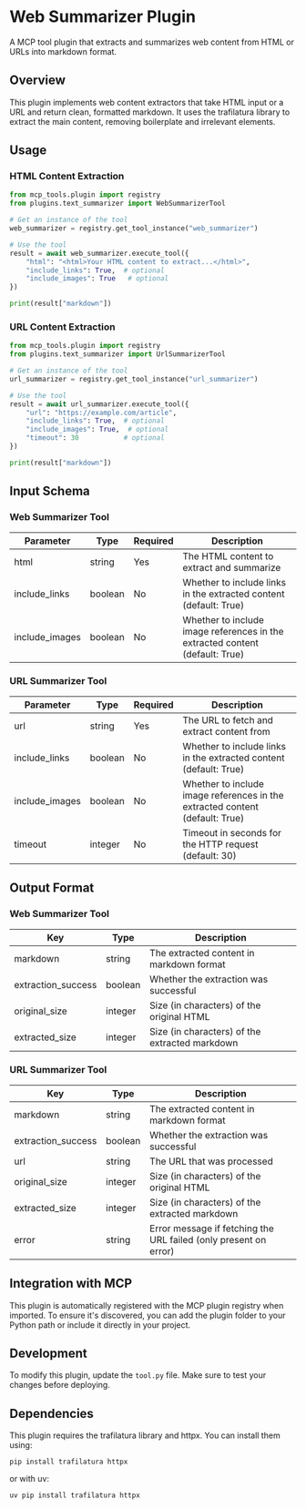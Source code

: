 # Web Summarizer Plugin

A MCP tool plugin that extracts and summarizes web content from HTML or URLs into markdown format.

## Overview

This plugin implements web content extractors that take HTML input or a URL and return clean, formatted markdown. It uses the trafilatura library to extract the main content, removing boilerplate and irrelevant elements.

## Usage

### HTML Content Extraction

```python
from mcp_tools.plugin import registry
from plugins.text_summarizer import WebSummarizerTool

# Get an instance of the tool
web_summarizer = registry.get_tool_instance("web_summarizer")

# Use the tool
result = await web_summarizer.execute_tool({
    "html": "<html>Your HTML content to extract...</html>",
    "include_links": True,  # optional
    "include_images": True   # optional
})

print(result["markdown"])
```

### URL Content Extraction

```python
from mcp_tools.plugin import registry
from plugins.text_summarizer import UrlSummarizerTool

# Get an instance of the tool
url_summarizer = registry.get_tool_instance("url_summarizer")

# Use the tool
result = await url_summarizer.execute_tool({
    "url": "https://example.com/article",
    "include_links": True,  # optional
    "include_images": True,  # optional
    "timeout": 30           # optional
})

print(result["markdown"])
```

## Input Schema

### Web Summarizer Tool

| Parameter | Type | Required | Description |
|-----------|------|----------|-------------|
| html | string | Yes | The HTML content to extract and summarize |
| include_links | boolean | No | Whether to include links in the extracted content (default: True) |
| include_images | boolean | No | Whether to include image references in the extracted content (default: True) |

### URL Summarizer Tool

| Parameter | Type | Required | Description |
|-----------|------|----------|-------------|
| url | string | Yes | The URL to fetch and extract content from |
| include_links | boolean | No | Whether to include links in the extracted content (default: True) |
| include_images | boolean | No | Whether to include image references in the extracted content (default: True) |
| timeout | integer | No | Timeout in seconds for the HTTP request (default: 30) |

## Output Format

### Web Summarizer Tool

| Key | Type | Description |
|-----|------|-------------|
| markdown | string | The extracted content in markdown format |
| extraction_success | boolean | Whether the extraction was successful |
| original_size | integer | Size (in characters) of the original HTML |
| extracted_size | integer | Size (in characters) of the extracted markdown |

### URL Summarizer Tool

| Key | Type | Description |
|-----|------|-------------|
| markdown | string | The extracted content in markdown format |
| extraction_success | boolean | Whether the extraction was successful |
| url | string | The URL that was processed |
| original_size | integer | Size (in characters) of the original HTML |
| extracted_size | integer | Size (in characters) of the extracted markdown |
| error | string | Error message if fetching the URL failed (only present on error) |

## Integration with MCP

This plugin is automatically registered with the MCP plugin registry when imported. To ensure it's discovered, you can add the plugin folder to your Python path or include it directly in your project.

## Development

To modify this plugin, update the `tool.py` file. Make sure to test your changes before deploying.

## Dependencies

This plugin requires the trafilatura library and httpx. You can install them using:

```
pip install trafilatura httpx
```

or with uv:

```
uv pip install trafilatura httpx
``` 